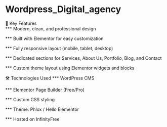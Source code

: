 # Wordpress_Digital_agency

🚀 Key Features <br>
*** Modern, clean, and professional design

*** Built with Elementor for easy customization

*** Fully responsive layout (mobile, tablet, desktop)

*** Dedicated sections for Services, About Us, Portfolio, Blog, and Contact

*** Custom theme layout using Elementor widgets and blocks







🛠️ Technologies Used
*** WordPress CMS

*** Elementor Page Builder (Free/Pro)

*** Custom CSS styling

*** Theme: Phlox / Hello Elementor 

*** Hosted on InfinityFree 
